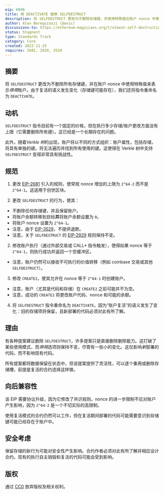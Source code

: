 ```yaml
---
eip: 6046
title: 用 DEACTIVATE 替换 SELFDESTRUCT
description: 将 SELFDESTRUCT 更改为不删除存储键，并使用特殊值在账户 nonce 中表示停用
author: Alex Beregszaszi (@axic)
discussions-to: https://ethereum-magicians.org/t/almost-self-destructing-selfdestruct-deactivate/11886
status: Stagnant
type: Standards Track
category: Core
created: 2022-11-25
requires: 2681, 2929, 3529
---
```


## 摘要

将 `SELFDESTRUCT` 更改为不删除所有存储键，并在账户 nonce 中使用特殊值来表示*停用*账户。由于复活的语义发生变化（存储键可能存在），我们还将指令重命名为 `DEACTIVATE`。

## 动机

`SELFDESTRUCT` 指令目前有一个固定的价格，但在执行多少存储/账户更改方面没有上限（它需要删除所有键）。这已经是一个长期存在的问题。

此外，随着*Verkle 树*的出现，账户将以不同的方式组织：账户属性，包括存储，将具有单独的键。将无法遍历并找到所有使用的键。这使得在 Verkle 树中支持 `SELFDESTRUCT` 变得非常具有挑战性。

## 规范

1. 更改 [EIP-2681](./eip-2681.md) 引入的规则，使常规 nonce 增加的上限为 `2^64-2` 而不是 `2^64-1`。这适用于创世区块。

2. 更改 `SELFDESTRUCT` 的行为，使其：

  - 不删除任何存储键，并且保留账户。
  - 将账户余额转移到目标**并**将账户余额设置为 `0`。
  - 将账户 nonce 设置为 `2^64-1`。
  - 注意，由于 [EIP-3529](./eip-3529.md)，不提供退款。
  - 注意，关于 `SELFDESTRUCT` 的 [EIP-2929](./eip-2929.md) 规则保持不变。

2. 修改账户执行（通过外部交易或 CALL* 指令触发），使得如果 nonce 等于 `2^64-1`，则执行成功并返回一个空缓冲区。

  - 注意，账户仍然可以接收不可执行的价值转移（例如 coinbase 交易或其他 `SELFDESTRUCT`）。

3. 修改 `CREATE2`，使其允许在 nonce 等于 `2^64-1` 时创建账户。

  - 注意，账户（尤其是代码和存储）在 `CREATE2` 之前可能并不为空。
  - 注意，成功的 `CREATE2` 将更改账户代码、nonce 和可能的余额。

4. 将 `SELFDESTRUCT` 指令重命名为 `DEACTIVATE`，因为“账户复活”的语义发生了变化：旧的存储项将保留，且新部署的代码必须对此有所了解。

## 理由

有各种提案建议删除 `SELFDESTRUCT`，许多提案只是直接删除删除能力。这打破了某些使用模式，而*停用*选项则保持不变，尽管有一些小的变化。这仅影响*新*部署的代码，而不影响现有代码。

所有提案都将数据保留在状态中，但该提案提供了灵活性，可以逐个重用或删除存储槽，前提是复活的合约选择这样做。

## 向后兼容性

该 EIP 需要协议升级，因为它修改了共识规则。nonce 的进一步限制不应对账户产生影响，因为 `2^64-2` 是一个不切实际的高限制。

使用复活模式的合约仍然可以工作，但在复活期间部署的代码可能需要意识到存储键可能已经存在于账户中。

## 安全考虑

保留存储的新行为可能对安全性产生影响。合约作者必须对此有所了解并相应设计合约。现有的执行自主销毁和复活的代码可能会受到影响。

## 版权

通过 [CC0](../LICENSE.md) 放弃版权及相关权利。